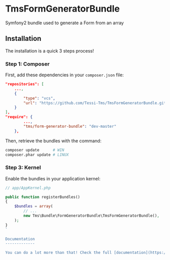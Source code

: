 TmsFormGeneratorBundle
======================

Symfony2 bundle used to generate a Form from an array

Installation
------------

The installation is a quick 3 steps process!

### Step 1: Composer

First, add these dependencies in your `composer.json` file:

```json
"repositories": [
    ...,
    {
        "type": "vcs",
        "url": "https://github.com/Tessi-Tms/TmsFormGeneratorBundle.git"
    }
],
"require": {
        ...,
        "tms/form-generator-bundle": "dev-master"
    },
```

Then, retrieve the bundles with the command:

```sh
composer update      # WIN
composer.phar update # LINUX
```

### Step 3: Kernel

Enable the bundles in your application kernel:

```php
// app/AppKernel.php

public function registerBundles()
{
    $bundles = array(
        // ...
        new Tms\Bundle\FormGeneratorBundle\TmsFormGeneratorBundle(),
    );
}
`

Documentation
-------------

You can do a lot more than that! Check the full [documentation](https://github.com/Tessi-Tms/TmsFormGeneratorBundle/blob/master/Resources/doc/index.md)!``
